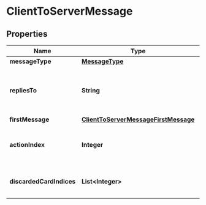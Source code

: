 
# ClientToServerMessage

## Properties
Name | Type | Description | Notes
------------ | ------------- | ------------- | -------------
**messageType** | [**MessageType**](MessageType.md) |  |  [optional]
**repliesTo** | **String** | The ID of the server message this client message is replying to.  |  [optional]
**firstMessage** | [**ClientToServerMessageFirstMessage**](ClientToServerMessageFirstMessage.md) |  |  [optional]
**actionIndex** | **Integer** | The index of the available actions to use.  |  [optional]
**discardedCardIndices** | **List&lt;Integer&gt;** | The indices of cards to discard in a mulligan. |  [optional]



